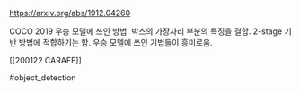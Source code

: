 https://arxiv.org/abs/1912.04260

COCO 2019 우승 모델에 쓰인 방법. 박스의 가장자리 부분의 특징을 결합. 2-stage 기반 방법에 적합하기는 함. 우승 모델에 쓰인 기법들이 흥미로움.

[[200122 CARAFE]]

#object_detection